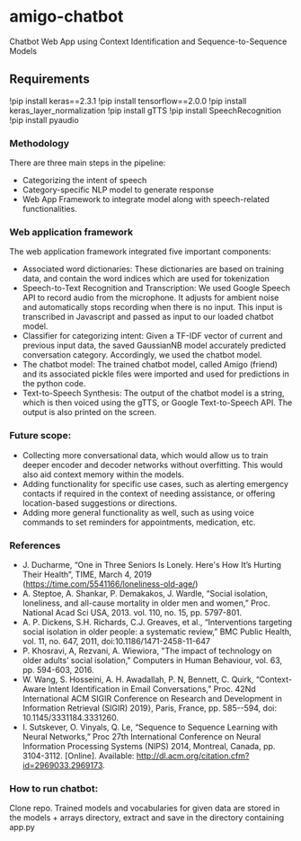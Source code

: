 # amigo-chatbot
Chatbot Web App using Context Identification and Sequence-to-Sequence Models

## Requirements
!pip install keras==2.3.1 
!pip install tensorflow==2.0.0 
!pip install keras_layer_normalization 
!pip install gTTS 
!pip install SpeechRecognition 
!pip install pyaudio 

### Methodology
There are three main steps in the pipeline:
- Categorizing the intent of speech
- Category-specific NLP model to generate response
- Web App Framework to integrate model along with speech-related functionalities.

### Web application framework

The web application framework integrated five important components:
- Associated word dictionaries: 
These dictionaries are based on training data, and contain the word indices which are used for tokenization
- Speech-to-Text Recognition and Transcription:
We used Google Speech API to record audio from the microphone. It adjusts for ambient noise and automatically stops recording when there is no input. This input is transcribed in Javascript and passed as input to our loaded chatbot model.
- Classifier for categorizing intent:
Given a TF-IDF vector of current and previous input data, the saved GaussianNB model accurately predicted conversation category. Accordingly, we used the chatbot model.
- The chatbot model:
The trained chatbot model, called Amigo (friend) and its associated pickle files were imported and used for predictions in the python code. 
- Text-to-Speech Synthesis:
The output of the chatbot model is a string, which is then voiced using the gTTS, or Google Text-to-Speech API. The output is also printed on the screen. 

### Future scope: 
- Collecting more conversational data, which would allow us to train deeper encoder and decoder networks without overfitting. This would also aid context memory within the models. 
- Adding functionality for specific use cases, such as alerting emergency contacts if required in the context of needing assistance, or offering location-based suggestions or directions.
- Adding more general functionality as well, such as using voice commands to set reminders for appointments, medication, etc.

### References 
- J. Ducharme, “One in Three Seniors Is Lonely. Here's How It’s Hurting Their Health”, TIME, March 4, 2019 (https://time.com/5541166/loneliness-old-age/) 
- A. Steptoe, A. Shankar, P. Demakakos, J. Wardle, “Social isolation, loneliness, and all-cause mortality in older men and women,” Proc. National Acad Sci USA, 2013. vol. 110, no. 15, pp. 5797-801. 
- A. P. Dickens, S.H. Richards, C.J. Greaves, et al., “Interventions targeting social isolation in older people: a systematic review,” BMC Public Health, vol. 11, no. 647, 2011, doi:10.1186/1471-2458-11-647 
- P. Khosravi, A, Rezvani, A. Wiewiora, "The impact of technology on older adults’ social isolation,"  Computers in Human Behaviour, vol. 63, pp. 594-603, 2016. 
- W. Wang, S. Hosseini, A. H. Awadallah, P. N, Bennett, C. Quirk, “Context-Aware Intent Identification in Email Conversations,” Proc. 42Nd International ACM SIGIR Conference on Research and Development in Information Retrieval (SIGIR) 2019}, Paris, France, pp. 585--594, doi: 10.1145/3331184.3331260. 
- I. Sutskever, O. Vinyals, Q. Le, “Sequence to Sequence Learning with Neural Networks,” Proc 27th International Conference on Neural Information Processing Systems (NIPS) 2014, Montreal, Canada, pp. 3104-3112. [Online]. Available: http://dl.acm.org/citation.cfm?id=2969033.2969173. 

### How to run chatbot:
Clone repo. Trained models and vocabularies for given data are stored in the models + arrays directory, extract and save in the directory containing app.py
